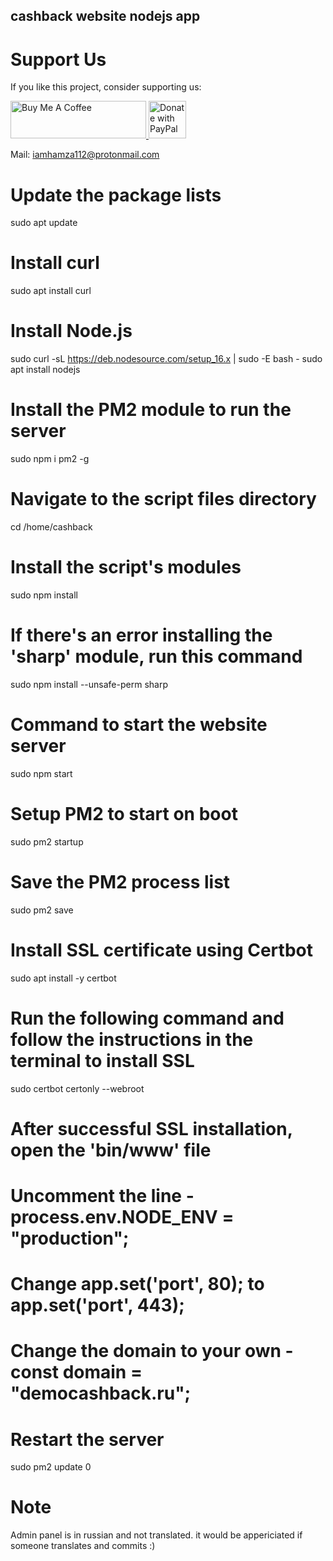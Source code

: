 ## cashback website nodejs app

# Support Us

If you like this project, consider supporting us:

<p>
    <a href="https://www.buymeacoffee.com/hamzaaz123" target="_blank">
        <img src="https://cdn.buymeacoffee.com/buttons/v2/default-yellow.png" alt="Buy Me A Coffee" style="height: 60px; width: 217px;" />
    </a>
    <a href="https://paypal.me/iamhamza447" target="_blank">
        <img src="https://i.ibb.co/CQ4f09N/png-clipart-donate-paypal-button-tech-companies-removebg-preview.png" alt="Donate with PayPal" style="height: 60px;" />
    </a>
</p>

Mail: iamhamza112@protonmail.com


# Update the package lists
sudo apt update

# Install curl
sudo apt install curl

# Install Node.js
sudo curl -sL https://deb.nodesource.com/setup_16.x | sudo -E bash -
sudo apt install nodejs

# Install the PM2 module to run the server
sudo npm i pm2 -g

# Navigate to the script files directory
cd /home/cashback

# Install the script's modules
sudo npm install

# If there's an error installing the 'sharp' module, run this command
sudo npm install --unsafe-perm sharp

# Command to start the website server
sudo npm start

# Setup PM2 to start on boot
sudo pm2 startup

# Save the PM2 process list
sudo pm2 save

# Install SSL certificate using Certbot
sudo apt install -y certbot

# Run the following command and follow the instructions in the terminal to install SSL
sudo certbot certonly --webroot

# After successful SSL installation, open the 'bin/www' file
# Uncomment the line - process.env.NODE_ENV = "production";
# Change app.set('port', 80); to app.set('port', 443);
# Change the domain to your own - const domain = "democashback.ru";
# Restart the server
sudo pm2 update 0


# Note
Admin panel is in russian and not translated. it would be appericiated if someone translates and commits :)
